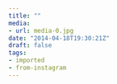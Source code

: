```yaml
---
title: ""
media:
- url: media-0.jpg
date: "2014-04-18T19:30:21Z"
draft: false
tags:
- imported
- from-instagram
---
```


